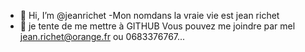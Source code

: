 - 👋 Hi, I’m @jeanrichet
-Mon nomdans la vraie vie est jean richet
- 🌱 je tente de me mettre à GITHUB
Vous pouvez me joindre  par mel jean.richet@orange.fr
ou 0683376767...

<!---
jeanrichet/jeanrichet is a ✨ special ✨ repository because its `README.md` (this file) appears on your GitHub profile.
You can click the Preview link to take a look at your changes.
--->
